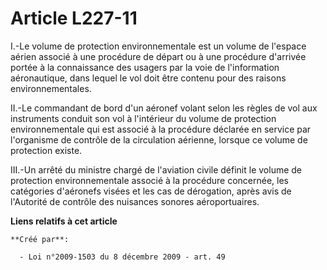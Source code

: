 # Article L227-11

I.-Le volume de protection environnementale est un volume de l'espace aérien associé à une procédure de départ ou à une
procédure d'arrivée portée à la connaissance des usagers par la voie de l'information aéronautique, dans lequel le vol doit
être contenu pour des raisons environnementales. 

II.-Le commandant de bord d'un aéronef volant selon les règles de vol aux instruments conduit son vol à l'intérieur du volume
de protection environnementale qui est associé à la procédure déclarée en service par l'organisme de contrôle de la
circulation aérienne, lorsque ce volume de protection existe. 

III.-Un arrêté du ministre chargé de l'aviation civile définit le volume de protection environnementale associé à la
procédure concernée, les catégories d'aéronefs visées et les cas de dérogation, après avis de l'Autorité de contrôle des
nuisances sonores aéroportuaires.

**Liens relatifs à cet article**

	**Créé par**:

	  - Loi n°2009-1503 du 8 décembre 2009 - art. 49
